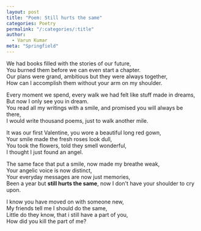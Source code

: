 ```yaml
---
layout: post
title: "Poem: Still hurts the same"
categories: Poetry
permalink: "/:categories/:title"
author:
  - Varun Kumar
meta: "Springfield"
---
```


We had books filled with the stories of our future, <br>
You burned them before we can even start a chapter. <br>
Our plans were grand, ambitious but they were always together, <br>
How can I accomplish them without your arm on my shoulder. <br>

Every moment we spend, every walk we had felt like stuff made in dreams, <br>
But now I only see you in dream. <br>
You read all my writings with a smile, and promised you will always be there, <br>
I would write thousand poems, just to walk another mile. <br>

It was our first Valentine, you wore a beautiful long red gown, <br>
Your smile made the fresh roses look dull, <br>
You took the flowers, told they smell wonderful, <br>
I thought I just found an angel. <br>

The same face that put a smile, now made my breathe weak, <br>
Your angelic voice is now distinct, <br>
Your everyday messages are now just memories, <br>
Been a year but **still hurts the same**, now I don't have your shoulder to cry upon. <br>

I know you have moved on with someone new, <br>
My friends tell me I should do the same, <br>
Little do they know, that i still have a part of you, <br>
How did you kill the part of me? <br>
